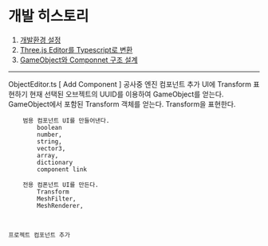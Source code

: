 # 개발 히스토리

001. [개발환경 설정](./histories/001.md)
002. [Three.js Editor를 Typescript로 변환](./histories/002.md)
003. [GameObject와 Componnet 구조 설계](./histories/003.md)

----------------------------------------


ObjectEditor.ts
    [ Add Component ] 공사중
    엔진 컴포넌트 추가
        UI에 Transform 표현하기
            현재 선택된 오브젝트의 UUID를 이용하여 GameObject를 얻는다.
            GameObject에서 포함된 Transform 객체를 얻는다.
            Transform을 표현한다.

        범용 컴포넌트 UI를 만들어낸다.
            boolean
            number,
            string,
            vector3,
            array,
            dictionary
            component link

        전용 컴폰넌트 UI를 만든다.
            Transform
            MeshFilter,
            MeshRenderer,



    프로젝트 컴포넌트 추가
